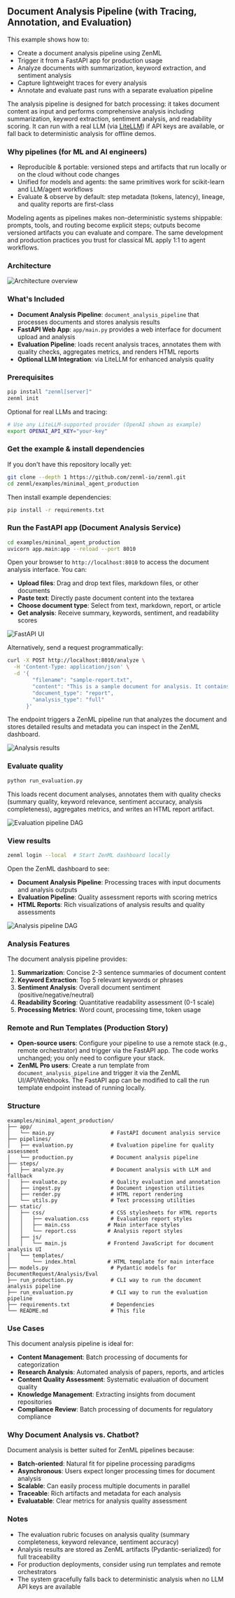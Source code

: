 ## Document Analysis Pipeline (with Tracing, Annotation, and Evaluation)

This example shows how to:

- Create a document analysis pipeline using ZenML
- Trigger it from a FastAPI app for production usage
- Analyze documents with summarization, keyword extraction, and sentiment analysis
- Capture lightweight traces for every analysis
- Annotate and evaluate past runs with a separate evaluation pipeline

The analysis pipeline is designed for batch processing: it takes document content as input and performs comprehensive analysis including summarization, keyword extraction, sentiment analysis, and readability scoring. It can run with a real LLM (via [LiteLLM](https://github.com/BerriAI/litellm)) if API keys are available, or fall back to deterministic analysis for offline demos.

### Why pipelines (for ML and AI engineers)

- Reproducible & portable: versioned steps and artifacts that run locally or on the cloud without code changes
- Unified for models and agents: the same primitives work for scikit-learn and LLM/agent workflows
- Evaluate & observe by default: step metadata (tokens, latency), lineage, and quality reports are first-class

Modeling agents as pipelines makes non-deterministic systems shippable: prompts, tools, and routing become explicit steps; outputs become versioned artifacts you can evaluate and compare. The same development and production practices you trust for classical ML apply 1:1 to agent workflows.

### Architecture

![Architecture overview](static/images/architecture.png)

### What's Included

- **Document Analysis Pipeline**: `document_analysis_pipeline` that processes documents and stores analysis results
- **FastAPI Web App**: `app/main.py` provides a web interface for document upload and analysis
- **Evaluation Pipeline**: loads recent analysis traces, annotates them with quality checks, aggregates metrics, and renders HTML reports
- **Optional LLM Integration**: via LiteLLM for enhanced analysis quality

### Prerequisites

```bash
pip install "zenml[server]"
zenml init
```

Optional for real LLMs and tracing:

```bash
# Use any LiteLLM-supported provider (OpenAI shown as example)
export OPENAI_API_KEY="your-key"

```

### Get the example & install dependencies

If you don't have this repository locally yet:

```bash
git clone --depth 1 https://github.com/zenml-io/zenml.git
cd zenml/examples/minimal_agent_production
```

Then install example dependencies:

```bash
pip install -r requirements.txt
```

### Run the FastAPI app (Document Analysis Service)

```bash
cd examples/minimal_agent_production
uvicorn app.main:app --reload --port 8010
```

Open your browser to `http://localhost:8010` to access the document analysis interface. You can:

- **Upload files**: Drag and drop text files, markdown files, or other documents
- **Paste text**: Directly paste document content into the textarea
- **Choose document type**: Select from text, markdown, report, or article
- **Get analysis**: Receive summary, keywords, sentiment, and readability scores

![FastAPI UI](static/images/app.png)

Alternatively, send a request programmatically:

```bash
curl -X POST http://localhost:8010/analyze \
  -H 'Content-Type: application/json' \
  -d '{
        "filename": "sample-report.txt",
        "content": "This is a sample document for analysis. It contains multiple sentences to demonstrate the document processing capabilities. The system will extract key information and provide insights about the content quality and characteristics.",
        "document_type": "report",
        "analysis_type": "full"
      }'
```

The endpoint triggers a ZenML pipeline run that analyzes the document and stores detailed results and metadata you can inspect in the ZenML dashboard.

![Analysis results](static/images/app_result.png)

### Evaluate quality

```bash
python run_evaluation.py
```

This loads recent document analyses, annotates them with quality checks (summary quality, keyword relevance, sentiment accuracy, analysis completeness), aggregates metrics, and writes an HTML report artifact.

![Evaluation pipeline DAG](static/images/pipeline_evaluation.png)

### View results

```bash
zenml login --local  # Start ZenML dashboard locally
```

Open the ZenML dashboard to see:
- **Document Analysis Pipeline**: Processing traces with input documents and analysis outputs
- **Evaluation Pipeline**: Quality assessment reports with scoring metrics
- **HTML Reports**: Rich visualizations of analysis results and quality assessments

![Analysis pipeline DAG](static/images/pipeline_analysis.png)

### Analysis Features

The document analysis pipeline provides:

1. **Summarization**: Concise 2-3 sentence summaries of document content
2. **Keyword Extraction**: Top 5 relevant keywords or phrases
3. **Sentiment Analysis**: Overall document sentiment (positive/negative/neutral)
4. **Readability Scoring**: Quantitative readability assessment (0-1 scale)
5. **Processing Metrics**: Word count, processing time, token usage

### Remote and Run Templates (Production Story)

- **Open-source users**: Configure your pipeline to use a remote stack (e.g., remote orchestrator) and trigger via the FastAPI app. The code works unchanged; you only need to configure your stack.
- **ZenML Pro users**: Create a run template from `document_analysis_pipeline` and trigger it via the ZenML UI/API/Webhooks. The FastAPI app can be modified to call the run template endpoint instead of running locally.

### Structure

```
examples/minimal_agent_production/
├── app/
│   └── main.py                  # FastAPI document analysis service
├── pipelines/
│   ├── evaluation.py            # Evaluation pipeline for quality assessment
│   └── production.py            # Document analysis pipeline
├── steps/
│   ├── analyze.py               # Document analysis with LLM and fallback
│   ├── evaluate.py              # Quality evaluation and annotation
│   ├── ingest.py                # Document ingestion utilities
│   ├── render.py                # HTML report rendering
│   └── utils.py                 # Text processing utilities
├── static/
│   ├── css/                     # CSS stylesheets for HTML reports
│   │   ├── evaluation.css       # Evaluation report styles
│   │   ├── main.css            # Main interface styles
│   │   └── report.css          # Analysis report styles
│   ├── js/
│   │   └── main.js             # Frontend JavaScript for document analysis UI
│   └── templates/
│       └── index.html          # HTML template for main interface
├── models.py                    # Pydantic models for DocumentRequest/Analysis/Eval
├── run_production.py            # CLI way to run the document analysis pipeline
├── run_evaluation.py            # CLI way to run the evaluation pipeline
├── requirements.txt             # Dependencies
└── README.md                    # This file
```

### Use Cases

This document analysis pipeline is ideal for:

- **Content Management**: Batch processing of documents for categorization
- **Research Analysis**: Automated analysis of papers, reports, and articles
- **Content Quality Assessment**: Systematic evaluation of document quality
- **Knowledge Management**: Extracting insights from document repositories
- **Compliance Review**: Batch processing of documents for regulatory compliance

### Why Document Analysis vs. Chatbot?

Document analysis is better suited for ZenML pipelines because:

- **Batch-oriented**: Natural fit for pipeline processing paradigms
- **Asynchronous**: Users expect longer processing times for document analysis
- **Scalable**: Can easily process multiple documents in parallel
- **Traceable**: Rich artifacts and metadata for each analysis
- **Evaluatable**: Clear metrics for analysis quality assessment

### Notes

- The evaluation rubric focuses on analysis quality (summary completeness, keyword relevance, sentiment accuracy)
- Analysis results are stored as ZenML artifacts (Pydantic-serialized) for full traceability
- For production deployments, consider using run templates and remote orchestrators
- The system gracefully falls back to deterministic analysis when no LLM API keys are available